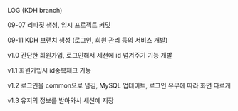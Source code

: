 LOG (KDH branch)

09-07 리파짓 생성, 임시 프로젝트 커밋

09-11 KDH 브랜치 생성 (로그인, 회원 관리 등의 서비스 개발)

v1.0 간단한 회원가입, 로그인해서 세션에 id 넘겨주기 기능 개발

v1.1 회원가입시 id중복체크 기능

v1.2 로그인을 common으로 넘김, MySQL 업데이트, 로그인 유무에 따라 화면 다르게

v1.3 유저의 정보를 받아와서 세션에 저장
